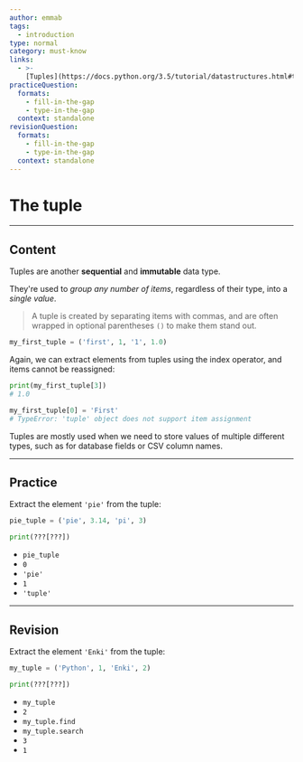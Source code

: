 ```yaml
---
author: emmab
tags:
  - introduction
type: normal
category: must-know
links:
  - >-
    [Tuples](https://docs.python.org/3.5/tutorial/datastructures.html#tuples-and-sequences){website}
practiceQuestion:
  formats:
    - fill-in-the-gap
    - type-in-the-gap
  context: standalone
revisionQuestion:
  formats:
    - fill-in-the-gap
    - type-in-the-gap
  context: standalone
---
```


# The tuple


---

## Content

Tuples are another **sequential** and **immutable** data type.

They're used to *group any number of items*, regardless of their type, into a *single value*.

> A tuple is created by separating items with commas, and are often wrapped in optional parentheses `()` to make them stand out.

```python
my_first_tuple = ('first', 1, '1', 1.0)
```

Again, we can extract elements from tuples using the index operator, and items cannot be reassigned:

```python
print(my_first_tuple[3])
# 1.0

my_first_tuple[0] = 'First'
# TypeError: 'tuple' object does not support item assignment
```

Tuples are mostly used when we need to store values of multiple different types, such as for database fields or CSV column names.


---

## Practice

Extract the element `'pie'` from the tuple:

```python
pie_tuple = ('pie', 3.14, 'pi', 3)

print(???[???])
```

- `pie_tuple`
- `0`
- `'pie'`
- `1`
- `'tuple'`


---

## Revision

Extract the element `'Enki'` from the tuple:

```python
my_tuple = ('Python', 1, 'Enki', 2)

print(???[???])
```

- `my_tuple`
- `2`
- `my_tuple.find`
- `my_tuple.search`
- `3`
- `1`
